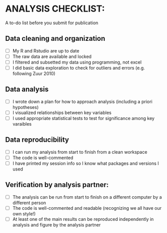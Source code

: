 # ANALYSIS CHECKLIST:
A to-do list before you submit for publication

## Data cleaning and organization 
- [ ] My R and Rstudio are up to date
- [ ] The raw data are available and locked 
- [ ] I filtered and subsetted my data using programming, not excel
- [ ] I did basic data exploration to check for outliers and errors (e.g. following Zuur 2010)

## Data analysis
- [ ] I wrote down a plan for how to approach analysis (including a priori hypotheses) 
- [ ] I visualized relationships between key variables 
- [ ] I used appropriate statistical tests to test for significance among key varaibles

## Data reproducibility 
- [ ] I can run my analysis from start to finish from a clean workspace 
- [ ] The code is well-commented
- [ ] I have printed my session info so I know what packages and versions I used 

## Verification by analysis partner: 
- [ ] The analysis can be run from start to finish on a different computer by a different person
- [ ] The code is well-commented and readable (recognizing we all have our own style!) 
- [ ] At least one of the main results can be reproduced independently in analysis and figure by the analysis partner
